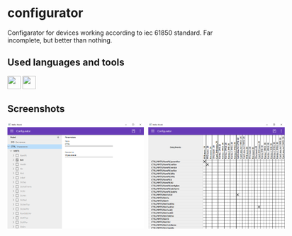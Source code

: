 # configurator

Configarator for devices working according to iec 61850 standard. Far incomplete, but better than nothing.

## Used languages and tools

<div>
  <img src="https://cdn.jsdelivr.net/gh/devicons/devicon/icons/qt/qt-original.svg"  width="30" height="30">
  <img src="https://cdn.jsdelivr.net/gh/devicons/devicon/icons/cplusplus/cplusplus-original.svg"  width="30" height="30">
</div>

## Screenshots

<div style="display: flex; gap: 10px">
  <img src="screenshots/screenshot1.png" width="320" height="240">
  <img src="screenshots/screenshot2.png" width="320" height="240">
</div>